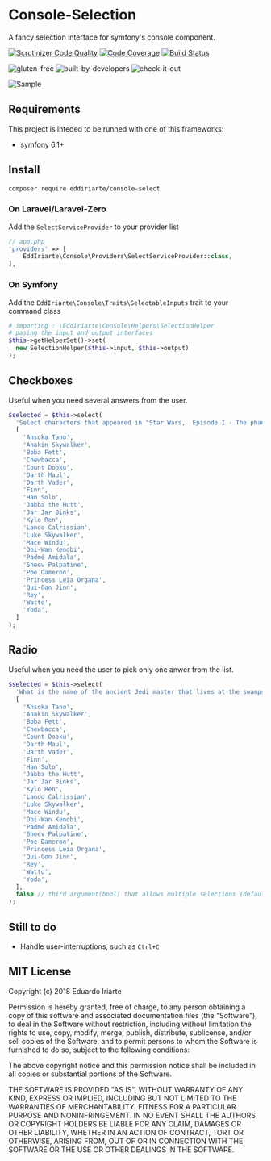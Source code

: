 # Console-Selection

A fancy selection interface for symfony's console component.

[![Scrutinizer Code Quality](https://scrutinizer-ci.com/g/eddiriarte/console-select/badges/quality-score.png?b=master)](https://scrutinizer-ci.com/g/eddiriarte/console-select/?branch=master)
[![Code Coverage](https://scrutinizer-ci.com/g/eddiriarte/console-select/badges/coverage.png?b=master)](https://scrutinizer-ci.com/g/eddiriarte/console-select/?branch=master)
[![Build Status](https://scrutinizer-ci.com/g/eddiriarte/console-select/badges/build.png?b=master)](https://scrutinizer-ci.com/g/eddiriarte/console-select/build-status/master)

![gluten-free](http://forthebadge.com/images/badges/gluten-free.svg)
![built-by-developers](http://forthebadge.com/images/badges/built-by-developers.svg)
![check-it-out](http://forthebadge.com/images/badges/check-it-out.svg)

![Sample](docs/sample.gif)

## Requirements 

This project is inteded to be runned with one of this frameworks:

- symfony 6.1+


## Install

```sh
composer require eddiriarte/console-select
```

### On Laravel/Laravel-Zero

Add the `SelectServiceProvider` to your provider list

```php
// app.php
'providers' => [
    EddIriarte\Console\Providers\SelectServiceProvider::class,
],
```

### On Symfony

Add the `EddIriarte\Console\Traits\SelectableInputs` trait to your command class

```php
# importing : \EddIriarte\Console\Helpers\SelectionHelper
# pasing the input and output interfaces
$this->getHelperSet()->set(
  new SelectionHelper($this->input, $this->output)
);
```

## Checkboxes

Useful when you need several answers from the user.

```php
$selected = $this->select(
  'Select characters that appeared in "Star Wars,  Episode I - The phantom menace"',
  [
    'Ahsoka Tano',
    'Anakin Skywalker',
    'Boba Fett',
    'Chewbacca',
    'Count Dooku',
    'Darth Maul',
    'Darth Vader',
    'Finn',
    'Han Solo',
    'Jabba the Hutt',
    'Jar Jar Binks',
    'Kylo Ren',
    'Lando Calrissian',
    'Luke Skywalker',
    'Mace Windu',
    'Obi-Wan Kenobi',
    'Padmé Amidala',
    'Sheev Palpatine',
    'Poe Dameron',
    'Princess Leia Organa',
    'Qui-Gon Jinn',
    'Rey',
    'Watto',
    'Yoda',
  ]
);
```

## Radio

Useful when you need the user to pick only one anwer from the list.

```php
$selected = $this->select(
  'What is the name of the ancient Jedi master that lives at the swamps of Dagobah',
  [
    'Ahsoka Tano',
    'Anakin Skywalker',
    'Boba Fett',
    'Chewbacca',
    'Count Dooku',
    'Darth Maul',
    'Darth Vader',
    'Finn',
    'Han Solo',
    'Jabba the Hutt',
    'Jar Jar Binks',
    'Kylo Ren',
    'Lando Calrissian',
    'Luke Skywalker',
    'Mace Windu',
    'Obi-Wan Kenobi',
    'Padmé Amidala',
    'Sheev Palpatine',
    'Poe Dameron',
    'Princess Leia Organa',
    'Qui-Gon Jinn',
    'Rey',
    'Watto',
    'Yoda',
  ],
  false // third argument(bool) that allows multiple selections (default: true)
);
```

## Still to do

- Handle user-interruptions, such as `Ctrl+C`

## MIT License

Copyright (c) 2018 Eduardo Iriarte

Permission is hereby granted, free of charge, to any person obtaining a copy
of this software and associated documentation files (the "Software"), to deal
in the Software without restriction, including without limitation the rights
to use, copy, modify, merge, publish, distribute, sublicense, and/or sell
copies of the Software, and to permit persons to whom the Software is
furnished to do so, subject to the following conditions:

The above copyright notice and this permission notice shall be included in all
copies or substantial portions of the Software.

THE SOFTWARE IS PROVIDED "AS IS", WITHOUT WARRANTY OF ANY KIND, EXPRESS OR
IMPLIED, INCLUDING BUT NOT LIMITED TO THE WARRANTIES OF MERCHANTABILITY,
FITNESS FOR A PARTICULAR PURPOSE AND NONINFRINGEMENT. IN NO EVENT SHALL THE
AUTHORS OR COPYRIGHT HOLDERS BE LIABLE FOR ANY CLAIM, DAMAGES OR OTHER
LIABILITY, WHETHER IN AN ACTION OF CONTRACT, TORT OR OTHERWISE, ARISING FROM,
OUT OF OR IN CONNECTION WITH THE SOFTWARE OR THE USE OR OTHER DEALINGS IN THE
SOFTWARE.
